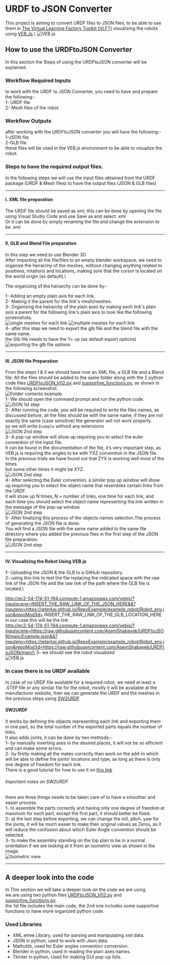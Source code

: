 # URDF to JSON Converter

This project is aiming to convert URDF files to JSON files, to be able to use them in [The Virtual Learning Factory Toolkit (VLFT)]('https://virtualfactory.gitbook.io/vlft/') visualizing the robots using [VEB.Js]('https://virtualfactory.gitbook.io/vlft/tools/vebjs').\
![VEB.js](https://github.com/AsemShabayek/Digital_Factory_T1/blob/main/Screenshots/a%20robot%20inside%20the%20VEB.js.png)

## How to use the URDFtoJSON Converter
In this section the Steps of using the URDFtoJSON converter will be explained.
### Workflow Required Inputs
to work with the URDF to JSON Converter, you need to have and prepare the following:-\
1- URDF file\
2- Mesh files of the robot

### Workflow Outputs
after working with the URDFtoJSON converter you will have the following:-\
1-JSON file\
2-GLB file\
these files will be used in the VEB.js environment to be able to visualize the robot.
### Steps to have the required output files.
In the following steps we will use the input files obtained from the URDF package (URDF & Mesh files) to have the output files (JSON & GLB files)
___
#### I. XML file preparation
The URDF file should be saved as xml, this can be done by opening the file using Visual Studio Code and use Save as and select .xml\
Or it can be done by simply renaming the file and change the extension to be .xml
___
#### II. GLB and Blend File preparation
In this step we need to use Blender 3D\
After Importing all the file/files to an empty blender workspace, we need to organize the heirarchy of the meshes, without changing anything related to positions, rotations and locations, making sure that the cursor is located on the world origin (as default).\

The organizing of the heirarchy can be done by:-

1- Adding an empty plain axis for each link. \
2- Making it the parent for the link's mesh/meshes. \
3- Organizing the heirarchy of the plain axes by making each link's plain axis a parent for the following link's plain axis to look like the following screenshots.\
![single meshes for each link](https://github.com/AsemShabayek/Digital_Factory_T1/blob/main/Screenshots/Parents%20Heirarchy%20single%20meshes.png)
![multiple meshes for each link](https://github.com/AsemShabayek/Digital_Factory_T1/blob/main/Screenshots/Parents%20Heirarchy%20multiple%20meshes.png)\
4- after this step we need to export the glb file and the blend file with the same name.\
the Glb file needs to have the Y+ up (as default export options)\
![exporting the glb file options](https://github.com/AsemShabayek/Digital_Factory_T1/blob/main/Screenshots/GLB%20export%20options.png)
___
#### III. JSON file Preparation
From the steps I & II we should have now an XML file, a GLB file and a Blend file.
All the files should be added to the same folder along with the 2 python code files [URDFtoJSON_V02.py]() and [supportive_functions.py](), as shown in the following screenshot. \
![Folder contents example](https://github.com/AsemShabayek/Digital_Factory_T1/blob/main/Screenshots/folder%20contents.png)\
1- We should open the command prompt and run the python code.\
![JSON 1st step](https://github.com/AsemShabayek/Digital_Factory_T1/blob/main/Screenshots/Json%201st%20step.png)\
2- After running the code, you will be required to write the files names, as discussed before, all the files should be with the same name, if they are not exactly the same (case sensitive) the generator will not work properly.\
so we will write `Example` without any extensions\
![JSON 2nd step](https://github.com/AsemShabayek/Digital_Factory_T1/blob/main/Screenshots/Json%202nd%20step.png)\
3- A pop-up window will show up requiring you to select the euler convention of the input file.\
It can be found in the documentation of the file, it’s very important step, as VEB.js is requiring the angles to be with YXZ convention in the JSON file.\
In the previous trials we have found out that ZYX is working well most of the times.\
but some other times it might be XYZ.\
![JSON 2nd step](https://github.com/AsemShabayek/Digital_Factory_T1/blob/main/Screenshots/Json%203rd%20step.png)\
4- After selecting the Euler convention, a similar pop up window will show up requiring you to select the object name that resembles certain links from the URDF.\
it will show up N times, N = number of links, one time for each link, and each time you should select the object name representing the link written in the message of the pop-up window.\
![JSON 2nd step](https://github.com/AsemShabayek/Digital_Factory_T1/blob/main/Screenshots/JSON%204th%20Step.png)\
5- After finalizing this process of the objects names selection.The process of generating the JSON file is done.\
You will find a JSON file with the same name added to the same file directory where you added the previous files in the first step of the JSON file preparation.\
![JSON 2nd step](https://github.com/AsemShabayek/Digital_Factory_T1/blob/main/Screenshots/JSON%205th%20STep.png)
___
#### IV. Visualizing the Robot Using VEB.js
1- Uploading the JSON & the GLB to a GitHub repository.\
2- using this link to test the file replacing the indicated space with the raw link of the JSON file and the raw link of the path where the GLB file is located.\

http://ec2-54-174-51-194.compute-1.amazonaws.com/vebjs/?inputscene=INSERT_THE_RAW_LINK_OF_THE_JSON_HERE&&?inputenv=https://wterkaj.github.io/RepoExample/example_robot/Robot_env.json&repoMod3d= INSERT_THE_RAW_LINK_OF_THE_GLB_LOCATION_HERE\
in our case this will be the link\
http://ec2-54-174-51-194.compute-1.amazonaws.com/vebjs/?inputscene=https://raw.githubusercontent.com/AsemShabayek/URDFtoJSON/main/Example.json&&?inputenv=https://wterkaj.github.io/RepoExample/example_robot/Robot_env.json&repoMod3d=https://raw.githubusercontent.com/AsemShabayek/URDFtoJSON/main/\
3- we should see the robot visualized\
![VEB.js](https://github.com/AsemShabayek/Digital_Factory_T1/blob/main/Screenshots/a%20robot%20inside%20the%20VEB.js.png)

### In case there is no URDF available
In case of no URDF file available for a required robot, we need at least a .STEP file or any similar file for the robot, mostly it will be available at the manufacturer website, then we can generate the URDF and the meshes in the previous steps using [SW2URDF](http://wiki.ros.org/sw_urdf_exporter/Tutorials/Export%20an%20Assembly)

#### SW2URDF

It works by defining the objects representing each link and exporting them in one part, so the total number of the exported parts equals the number of links.\
It also adds joints, it can be done by two methods:-\
1- by manually inserting axes in the desired places, it will not be so efficient and can make some errors.\
2- by firstly making all the mates correctly then work on the add-in which will be able to define the joints’ locations and type, as long as there is only one degree of freedom for each link.\
There is a good tutorial for how to use it on [this link](http://wiki.ros.org/sw_urdf_exporter/Tutorials/Export%20an%20Assembly)

###### *Important notes on SW2URDF.*
there are three things needs to be taken care of to have a smoother and easier process.\
1- to assemble the parts correctly and having only one degree of freedom at maximum for each part, except the first part, it should better be fixed.\
2- at the last step before exporting, we can change the roll, pitch, yaw for the joints, it will be much easier to make their original values as Zeros, as it will reduce the confusion about which Euler Angle convention should be selected.\
3- to make the assembly standing on the top plan to be in a normal orientation if we are looking at it from an isometric view as shown in the image.\
![Isometric view](https://github.com/AsemShabayek/Digital_Factory_T1/blob/main/Screenshots/Isometric.png)
___

## A deeper look into the code
In This section we will take a deeper look on the code we are using.\
we are using two python files [URDFtoJSON_V02.py]() and [supportive_functions.py]().\
the 1st file includes the main code, the 2nd one includes some supportive functions to have more organized python code.

### Used Libraries
- XML.etree Library, used for parsing and manipulating xml data.
- JSON in python, used to work with Json data.
- Mathutils, used for Euler angles convention conversion.
- Blender in python, used in reading the plain axes names.
- Tkinter in python, Used for making GUI pop-up lists.

